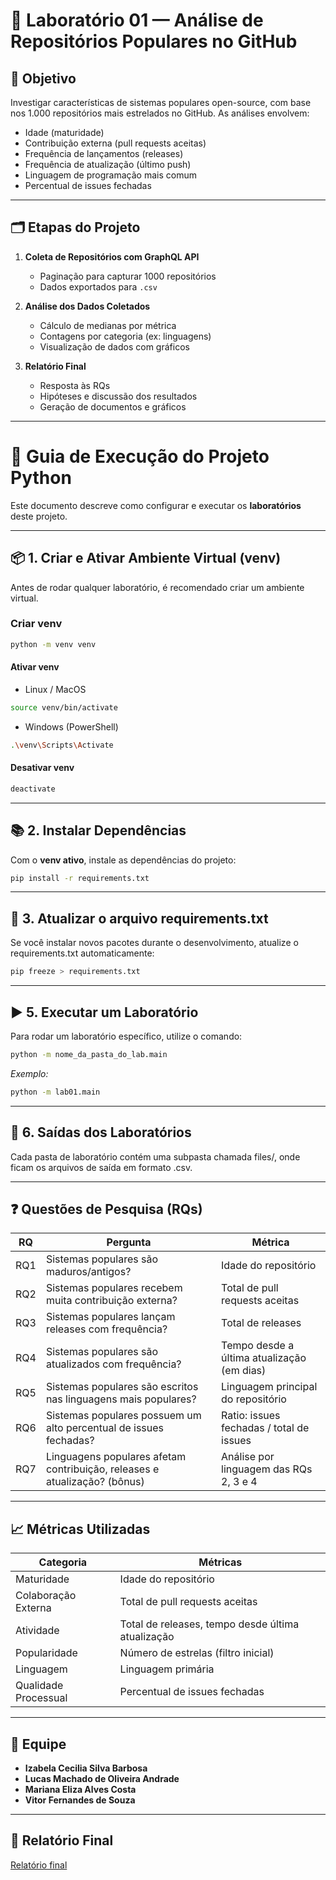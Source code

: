 # 🧪 Laboratório 01 — Análise de Repositórios Populares no GitHub

## 🎯 Objetivo

Investigar características de sistemas populares open-source, com base nos 1.000 repositórios mais estrelados no GitHub. As análises envolvem:

* Idade (maturidade)
* Contribuição externa (pull requests aceitas)
* Frequência de lançamentos (releases)
* Frequência de atualização (último push)
* Linguagem de programação mais comum
* Percentual de issues fechadas

---

## 🗂️ Etapas do Projeto

1. **Coleta de Repositórios com GraphQL API**

   * Paginação para capturar 1000 repositórios
   * Dados exportados para `.csv`

2. **Análise dos Dados Coletados**

   * Cálculo de medianas por métrica
   * Contagens por categoria (ex: linguagens)
   * Visualização de dados com gráficos

3. **Relatório Final**

   * Resposta às RQs
   * Hipóteses e discussão dos resultados
   * Geração de documentos e gráficos

---

# 🚀 Guia de Execução do Projeto Python

Este documento descreve como configurar e executar os **laboratórios** deste projeto.

---

## 📦 1. Criar e Ativar Ambiente Virtual (venv)

Antes de rodar qualquer laboratório, é recomendado criar um ambiente virtual.

### Criar venv
```bash
python -m venv venv 
```
#### Ativar venv

-  Linux / MacOS
```bash
source venv/bin/activate
```
-  Windows (PowerShell)

```bash
.\venv\Scripts\Activate
```

#### Desativar venv
```bash
deactivate
```

---

## 📚 2. Instalar Dependências

Com o **venv ativo**, instale as dependências do projeto:

```bash
pip install -r requirements.txt
```

---

## 🔄 3. Atualizar o arquivo requirements.txt

Se você instalar novos pacotes durante o desenvolvimento, atualize o requirements.txt automaticamente:
```bash
pip freeze > requirements.txt
```

---

## ▶️ 5. Executar um Laboratório

Para rodar um laboratório específico, utilize o comando:
```bash
python -m nome_da_pasta_do_lab.main
```
*Exemplo:*
```bash
python -m lab01.main
```

---

## 📂 6. Saídas dos Laboratórios

Cada pasta de laboratório contém uma subpasta chamada files/, onde ficam os arquivos de saída em formato .csv.

---
## ❓ Questões de Pesquisa (RQs)

| RQ  | Pergunta                                                                  | Métrica                                    |
| --- | ------------------------------------------------------------------------- | ------------------------------------------ |
| RQ1 | Sistemas populares são maduros/antigos?                                   | Idade do repositório                       |
| RQ2 | Sistemas populares recebem muita contribuição externa?                    | Total de pull requests aceitas             |
| RQ3 | Sistemas populares lançam releases com frequência?                        | Total de releases                          |
| RQ4 | Sistemas populares são atualizados com frequência?                        | Tempo desde a última atualização (em dias) |
| RQ5 | Sistemas populares são escritos nas linguagens mais populares?            | Linguagem principal do repositório         |
| RQ6 | Sistemas populares possuem um alto percentual de issues fechadas?         | Ratio: issues fechadas / total de issues   |
| RQ7 | Linguagens populares afetam contribuição, releases e atualização? (bônus) | Análise por linguagem das RQs 2, 3 e 4     |

---

## 📈 Métricas Utilizadas

| Categoria            | Métricas                                          |
| -------------------- | ------------------------------------------------- |
| Maturidade           | Idade do repositório                              |
| Colaboração Externa  | Total de pull requests aceitas                    |
| Atividade            | Total de releases, tempo desde última atualização |
| Popularidade         | Número de estrelas (filtro inicial)               |
| Linguagem            | Linguagem primária                                |
| Qualidade Processual | Percentual de issues fechadas                     |

---

## 👥 Equipe

* **Izabela Cecilia Silva Barbosa**
* **Lucas Machado de Oliveira Andrade**
* **Mariana Eliza Alves Costa**
* **Vitor Fernandes de Souza**

---

## 📁 Relatório Final

[Relatório final](./relatorios/relatorio_final.md)
